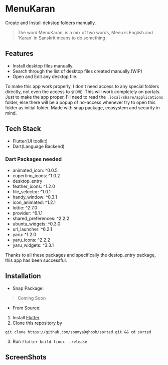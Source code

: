 # MenuKaran

Create and Install dekstop folders manually. 

> The word MenuKaran, is a mix of two words, Menu is English and 'Karan' in Sanskrit means to do something

## Features

- Install desktop files manually.
- Search through the list of desktop files created manually.(WIP)
- Open and Edit any desktop file.

To make this app work properly, I don't need access to any special folders directly, not even the access to `$HOME`. This will work completely on portals. Just to make the app proper, I'll need to read the `.local/share/applications` folder, else there will be a popup of no-access whenever try to open this folder as initial folder. Made with snap package, ecosystem and security in mind.

## Tech Stack

- Flutter(UI toolkit)
- Dart(Language Backend)

### Dart Packages needed

* animated_icon: ^0.0.5
* cupertino_icons: ^1.0.2
* desktop_entry
* feather_icons: ^1.2.0
* file_selector: ^1.0.1
* handy_window: ^0.3.1
* icon_animated: ^1.2.1
* lottie: ^2.7.0
* provider: ^6.1.1
* shared_preferences: ^2.2.2
* ubuntu_widgets: ^0.3.0
* url_launcher: ^6.2.1
* yaru: ^1.2.0
* yaru_icons: ^2.2.2
* yaru_widgets: ^3.3.1

Thanks to all these packages and specifically the destop_entry package, this app has been successful.

## Installation

- Snap Package:

> Coming Soon

- From Source:

1. Install [Flutter](https://docs.flutter.dev/get-started/install/linux)
2. Clone this repository by

`git clone https://github.com/soumyaDghosh/sorted.git && cd sorted`

3. Run `flutter build linux --release`


## ScreenShots

